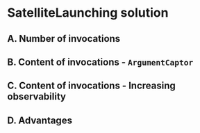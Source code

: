 # SatelliteLaunching solution

## A. Number of invocations

## B. Content of invocations - `ArgumentCaptor`

## C. Content of invocations - Increasing observability

## D. Advantages